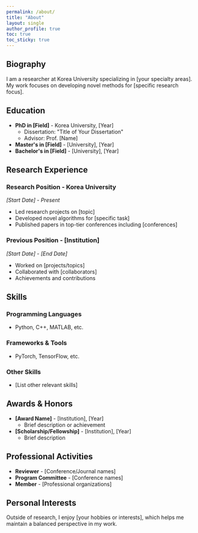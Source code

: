 ```yaml
---
permalink: /about/
title: "About"
layout: single
author_profile: true
toc: true
toc_sticky: true
---
```


## Biography

I am a researcher at Korea University specializing in [your specialty areas]. My work focuses on developing novel methods for [specific research focus].

## Education

- **PhD in [Field]** - Korea University, [Year]
  - Dissertation: "Title of Your Dissertation"
  - Advisor: Prof. [Name]
- **Master's in [Field]** - [University], [Year]
- **Bachelor's in [Field]** - [University], [Year]

## Research Experience

### Research Position - Korea University
*[Start Date] - Present*

- Led research projects on [topic]
- Developed novel algorithms for [specific task]
- Published papers in top-tier conferences including [conferences]

### Previous Position - [Institution]
*[Start Date] - [End Date]*

- Worked on [projects/topics]
- Collaborated with [collaborators]
- Achievements and contributions

## Skills

### Programming Languages
- Python, C++, MATLAB, etc.

### Frameworks & Tools
- PyTorch, TensorFlow, etc.

### Other Skills
- [List other relevant skills]

## Awards & Honors

- **[Award Name]** - [Institution], [Year]
  - Brief description or achievement
- **[Scholarship/Fellowship]** - [Institution], [Year]
  - Brief description

## Professional Activities

- **Reviewer** - [Conference/Journal names]
- **Program Committee** - [Conference names]
- **Member** - [Professional organizations]

## Personal Interests

Outside of research, I enjoy [your hobbies or interests], which helps me maintain a balanced perspective in my work.
